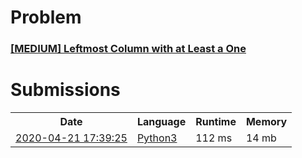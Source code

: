 <h1>Problem</h1>
<h3><a href="https://leetcode.com/problems/leftmost-column-with-at-least-a-one/description/">[MEDIUM] Leftmost Column with at Least a One</a></h3>

<h1>Submissions</h1>
<table>
<tr>
<th>Date</th> <th>Language</th> <th>Runtime</th> <th>Memory</th>
</tr>
<tr>
<td> <a href="https://leetcode.com/submissions/detail/328148680/"> 2020-04-21 17:39:25 </a> </td>
<td> <a href="./1374.%20Leftmost%20Column%20with%20at%20Least%20a%20One.py"> Python3 </a> </td>
<td> 112 ms </td>
<td> 14 mb </td>
</tr>
</table>
